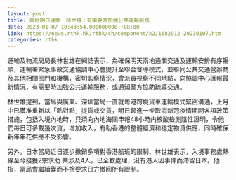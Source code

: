 ```yaml
---
layout: post
title: 兩地明日通關　林世雄：有需要時加強公共運輸服務
date: 2023-01-07 10:43:54.000000000 +08:00
link: https://news.rthk.hk/rthk/ch/component/k2/1682912-20230107.htm
categories: rthk
---
```


運輸及物流局局長林世雄在網誌表示，為確保明天兩地通關交通及運輸安排有序暢順，運輸署緊急事故交通協調中心會提升至聯合督導模式，並聯同公共交通營辦商及其他相關部門和機構，密切監察情況，會派員視察不同地點，向協調中心匯報最新情況，有需要時加強公共運輸服務，或通知警方協助疏導交通。

林世雄提到，當局與廣東、深圳當局一直就粵港跨境貨車運輸模式緊密溝通，上月中已獲准重新以「點對點」提貨或交貨，明日起進一步取消新冠疫情期間各項政策措施，包括入境內地時，只須向內地海關申報48小時内核酸檢測陰性證明，令他們每日可多載幾次貨，增加收入，有助香港的整體經濟和穩定物資供應，同時確保新年年花供應不受影響。

另外，日本當局近日逐步撤銷多項對香港航班的限制，林世雄表示，入境事務處熱線至今接獲2宗求助 共涉及4人，已全數處理，沒有港人因事件而滯留日本。他指，當局會繼續鍥而不捨要求日方撤回所有限制。

